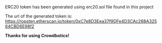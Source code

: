 ERC20 token has been generated using erc20.sol file found in this project

The url of the generated token is: https://ropsten.etherscan.io/token/0xC7e8D3Eea37f9DFe4D3CAc268A32564CBD6E98f2

**Thanks for using Crowdbotics!**